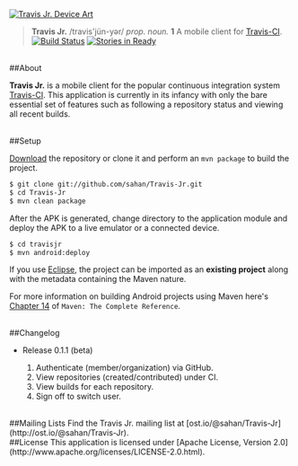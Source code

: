 <a href="https://play.google.com/store/apps/details?id=com.lonepulse.travisjr">
  <img alt="Travis Jr. Device Art" src="https://raw.github.com/sahan/Travis-Jr/master/device_art.png" />
</a>
<br>

> **Travis Jr.** /travis'jün-yər/ <em>prop. noun.</em> **1** A mobile client for [Travis-CI](http://travis-ci.org). 
[![Build Status](https://travis-ci.org/sahan/Travis-Jr.png?branch=master)](https://travis-ci.org/sahan/Travis-Jr) 
[![Stories in Ready](https://badge.waffle.io/sahan/Packrat.png)](http://waffle.io/sahan/Packrat)

<br/>
##About

**Travis Jr.** is a mobile client for the popular continuous integration system [Travis-CI](http://travis-ci.org). 
This application is currently in its infancy with only the bare essential set of features such as following a 
repository status and viewing all recent builds.   

<br/>
##Setup

[Download](https://github.com/sahan/Travis-Jr/archive/master.zip) the repository or clone it and perform an 
`mvn package` to build the project.

```bash
$ git clone git://github.com/sahan/Travis-Jr.git
$ cd Travis-Jr
$ mvn clean package
```

After the APK is generated, change directory to the application module and deploy the APK to a live emulator 
or a connected device.

```bash
$ cd travisjr
$ mvn android:deploy
```

If you use [Eclipse](http://www.eclipse.org/downloads), the project can be imported as an **existing project** 
along with the metadata containing the Maven nature.

For more information on building Android projects using Maven here's [Chapter 14](http://www.sonatype.com/books/mvnref-book/reference/android-dev.html) of `Maven: The Complete Reference`.   

<br/>
##Changelog

* Release 0.1.1 (beta)

	1. Authenticate (member/organization) via GitHub.
	2. View repositories (created/contributed) under CI.
	3. View builds for each repository.
	4. Sign off to switch user.   

<br/>
##Mailing Lists
Find the Travis Jr. mailing list at [ost.io/@sahan/Travis-Jr](http://ost.io/@sahan/Travis-Jr).   

<br/>
##License
This application is licensed under [Apache License, Version 2.0](http://www.apache.org/licenses/LICENSE-2.0.html).
